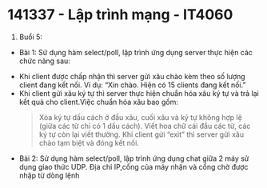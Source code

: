 # 141337 - Lập trình mạng - IT4060

1. Buổi 5:

- Bài 1: Sử dụng hàm select/poll, lập trình ứng dụng server thực hiện các chức năng sau:

* Khi client được chấp nhận thì server gửi xâu chào kèm theo số lượng client đang kết nối. Ví dụ: “Xin chào. Hiện có 15 clients đang kết nối.”
* Khi client gửi xâu ký tự thì server thực hiện chuẩn hóa xâu ký tự và trả lại kết quả cho client.Việc chuẩn hóa xâu bao gồm:
  > Xóa ký tự dấu cách ở đầu xâu, cuối xâu và ký tự không hợp lệ (giữa các từ chỉ có 1 dấu cách).
  > Viết hoa chữ cái đầu các từ, các ký tự còn lại viết thường.
  > Khi client gửi “exit” thì server gửi xâu chào tạm biệt và đóng kết nối.

- Bài 2: Sử dụng hàm select/poll, lập trình ứng dụng chat giữa 2 máy sử dụng giao thức UDP. Địa chỉ IP,cổng của máy nhận và cổng chờ được nhập từ dòng lệnh
